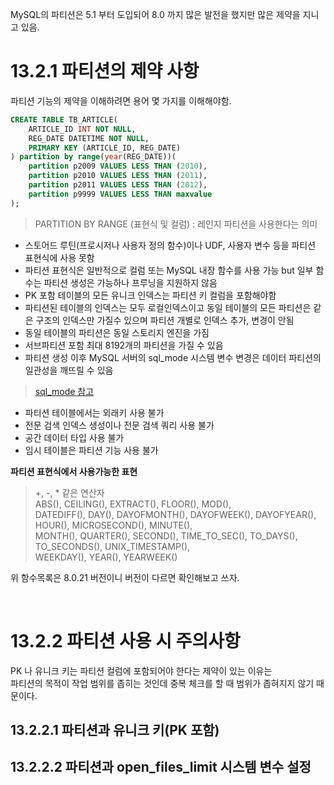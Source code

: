 MySQL의 파티션은 5.1 부터 도입되어 8.0 까지 많은 발전을 했지만 많은 제약을 지니고 있음.

# 13.2.1 파티션의 제약 사항

파티션 기능의 제약을 이해하려면 용어 몇 가지를 이해해야함.

```SQL
CREATE TABLE TB_ARTICLE(
	ARTICLE_ID INT NOT NULL,
    REG_DATE DATETIME NOT NULL,
    PRIMARY KEY (ARTICLE_ID, REG_DATE)
) partition by range(year(REG_DATE))(
	partition p2009 VALUES LESS THAN (2010),
    partition p2010 VALUES LESS THAN (2011),
    partition p2011 VALUES LESS THAN (2012),
    partition p9999 VALUES LESS THAN maxvalue
);
```
> PARTITION BY RANGE (표현식 및 컬럼) : 레인지 파티션을 사용한다는 의미

+ 스토어드 루틴(프로시저나 사용자 정의 함수)이나 UDF, 사용자 변수 등을 파티션 표현식에 사용 못함
+ 파티션 표현식은 일반적으로 컬럼 또는 MySQL 내장 함수를 사용 가능 but 일부 함수는 파티션 생성은 가능하나 프루닝을 지원하지 않음
+ PK 포함 테이블의 모든 유니크 인덱스는 파티션 키 컬럼을 포함해야함
+ 파티션된 테이블의 인덱스는 모두 로컬인덱스이고 동일 테이블의 모든 파티션은 같은 구조의 인덱스만 가질수 있으며 파티션 개별로 인덱스 추가, 변경이 안됨
+ 동일 테이블의 파티션은 동일 스토리지 엔진을 가짐
+ 서브파티션 포함 최대 8192개의 파티션을 가질 수 있음
+ 파티션 생성 이후 MySQL 서버의 sql_mode 시스템 변수 변경은 데이터 파티션의 일관성을 깨뜨릴 수 있음
> [sql_mode 참고](https://medium.com/@su_bak/mysql%EC%9D%98-sql-mode%EC%99%80-%EA%B8%B0%EB%B3%B8-sql-mode%EB%93%A4%EC%9D%B4-%ED%95%98%EB%8A%94-%EC%97%AD%ED%95%A0-b01c09d84cdc)
+ 파티션 테이블에서는 외래키 사용 불가
+ 전문 검색 인덱스 생성이나 전문 검색 쿼리 사용 불가
+ 공간 데이터 타입 사용 불가
+ 임시 테이블은 파티션 기능 사용 불가

**파티션 표현식에서 사용가능한 표현**
> +, -, * 같은 연산자<br>
> ABS(), CEILING(), EXTRACT(), FLOOR(), MOD(),<br>
> DATEDIFF(), DAY(), DAYOFMONTH(), DAYOFWEEK(), DAYOFYEAR(), HOUR(), MICROSECOND(), MINUTE(),<br>
> MONTH(), QUARTER(), SECOND(), TIME_TO_SEC(), TO_DAYS(), TO_SECONDS(), UNIX_TIMESTAMP(),<br>
> WEEKDAY(), YEAR(), YEARWEEK()

위 함수목록은 8.0.21 버전이니 버전이 다르면 확인해보고 쓰자.

<br>

# 13.2.2 파티션 사용 시 주의사항

PK 나 유니크 키는 파티션 컬럼에 포함되어야 한다는 제약이 있는 이유는<br>
파티션의 목적이 작업 범위를 좁히는 것인데 중복 체크를 할 때 범위가 좁혀지지 않기 때문이다.

## 13.2.2.1 파티션과 유니크 키(PK 포함)


## 13.2.2.2 파티션과 open_files_limit 시스템 변수 설정























